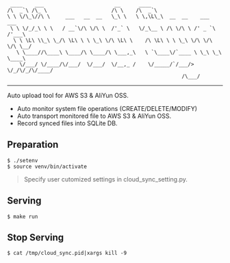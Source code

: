      ____    ___                       __      ____                              
    /\  _`\ /\_ \                     /\ \    /\  _`\                            
    \ \ \/\_\//\ \     ___   __  __   \_\ \   \ \,\L\_\  __  __    ___     ___   
     \ \ \/_/_\ \ \   / __`\/\ \/\ \  /'_` \   \/_\__ \ /\ \/\ \ /' _ `\  /'___\ 
      \ \ \L\ \\_\ \_/\ \L\ \ \ \_\ \/\ \L\ \    /\ \L\ \ \ \_\ \/\ \/\ \/\ \__/ 
       \ \____//\____\ \____/\ \____/\ \___,_\   \ `\____\/`____ \ \_\ \_\ \____\
        \/___/ \/____/\/___/  \/___/  \/__,_ /    \/_____/`/___/> \/_/\/_/\/____/
                                                             /\___/              

-----

Auto upload tool for AWS S3 & AliYun OSS.

- Auto monitor system file operations (CREATE/DELETE/MODIFY)
- Auto transport monitored file to AWS S3 & AliYun OSS.
- Record synced files into SQLite DB.

## Preparation

    $ ./setenv
    $ source venv/bin/activate

> Specify user cutomized settings in cloud_sync_setting.py.

## Serving

    $ make run

## Stop Serving

    $ cat /tmp/cloud_sync.pid|xargs kill -9
